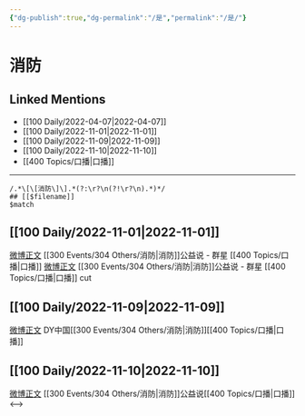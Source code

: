 ```yaml
---
{"dg-publish":true,"dg-permalink":"/是","permalink":"/是/"}
---
```


# 消防

## Linked Mentions
- [[100 Daily/2022-04-07\|2022-04-07]]
- [[100 Daily/2022-11-01\|2022-11-01]]
- [[100 Daily/2022-11-09\|2022-11-09]]
- [[100 Daily/2022-11-10\|2022-11-10]]
- [[400 Topics/口播\|口播]]


---

```expander
/.*\[\[消防\]\].*(?:\r?\n(?!\r?\n).*)*/
## [[$filename]]
$match
```
## [[100 Daily/2022-11-01\|2022-11-01]]

[微博正文](http://weibo.com/3549916270/McZRlBeyk) [[300 Events/304 Others/消防\|消防]]公益说 - 群星 [[400 Topics/口播\|口播]]
[微博正文](https://weibo.com/6466290670/Md0a1mIjy) [[300 Events/304 Others/消防\|消防]]公益说 - 群星 [[400 Topics/口播\|口播]] cut

## [[100 Daily/2022-11-09\|2022-11-09]]

[微博正文](http://weibo.com/6466290670/Mefs6Ce5d) DY中国[[300 Events/304 Others/消防\|消防]][[400 Topics/口播\|口播]]

## [[100 Daily/2022-11-10\|2022-11-10]]

[微博正文](http://weibo.com/3549916270/MeloF0iGe) [[300 Events/304 Others/消防\|消防]]公益说[[400 Topics/口播\|口播]]
<-->
